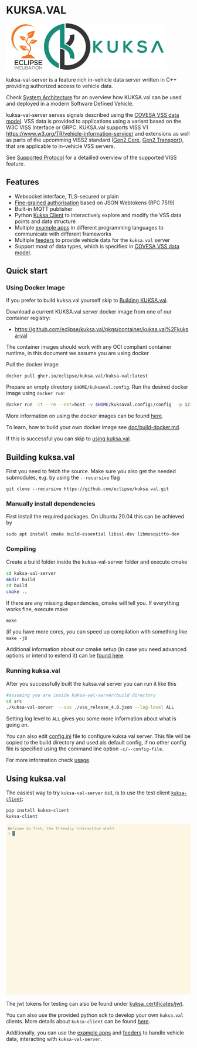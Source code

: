 # KUKSA.VAL
![kuksa.val Logo](../doc/pictures/logo.png)

kuksa-val-server is a feature rich in-vehicle data server written in C++ providing authorized access to vehicle data.


Check [System Architecture](../doc/system-architecture.md) for an overview how KUKSA.val can be used and deployed in a modern Software Defined Vehicle.

kuksa-val-server serves signals described using the [COVESA VSS data model](https://github.com/COVESA/vehicle_signal_specification). VSS data is provided to applications using a variant based on the W3C VISS Interface or GRPC. KUKSA.val supports VISS V1 https://www.w3.org/TR/vehicle-information-service/ and extensions as well as parts of the upcomming VISS2 standard ([Gen2 Core](https://raw.githack.com/w3c/automotive/gh-pages/spec/VISSv2_Core.html), [Gen2 Transport](https://raw.githack.com/w3c/automotive/gh-pages/spec/VISSv2_Transport.html)), that are applicable to in-vehicle VSS servers.

See [Supported Protocol](../doc/protocol/README.md) for a detailled overview of the supported VISS feature.

## Features
 - Websocket interface, TLS-secured or plain
 - [Fine-grained authorisation](../doc/KUKSA.val_server/jwt.md) based on JSON Webtokens (RFC 7519)
 - Built-in MQTT publisher
 - Python [Kuksa Client](../kuksa-client) to interactively explore and modify the VSS data points and data structure
 - Multiple [example apps](../kuksa_apps) in different programming languages to communicate with different frameworks
 - Multiple [feeders](https://github.com/eclipse/kuksa.val.feeders/tree/main) to provide vehicle data for the `kuksa.val` server
 - Support most of data types, which is specified in [COVESA VSS data model](https://covesa.github.io/vehicle_signal_specification/rule_set/data_entry/data_types/).


## Quick start

### Using Docker Image
If you prefer to build kuksa.val yourself skip to [Building KUKSA.val](#building-kuksaval).

Download a current KUKSA.val server docker image from one of our container registry:

- https://github.com/eclipse/kuksa.val/pkgs/container/kuksa.val%2Fkuksa-val

The container images should work with any OCI compliant container runtime, in this document we assume you are using docker

Pull the docker image

```
docker pull ghcr.io/eclipse/kuksa.val/kuksa-val:latest
```


Prepare an empty directory `$HOME/kuksaval.config`.  Run the desired docker image using `docker run`:

```bash
docker run -it --rm --net=host -v $HOME/kuksaval.config:/config  -p 127.0.0.1:8090:8090 -e LOG_LEVEL=ALL ghcr.io/eclipse/kuksa.val/kuksa-val:master
```

More information on using the docker images can be found [here](../doc/KUKSA.val_server/run-docker.md).

To learn, how to build your own docker image see [doc/build-docker.md](../doc/KUKSA.val_server/build-docker.md).

If this is successful you can skip to [using kuksa.val](#using-kuksaval).

## Building kuksa.val

First you need to fetch the source. Make sure you also get the needed submodules, e.g. by using the `--recursive` flag

```
git clone --recursive https://github.com/eclipse/kuksa.val.git
```

### Manually install dependencies
First install the required packages. On Ubuntu 20.04 this can be achieved by

```
sudo apt install cmake build-essential libssl-dev libmosquitto-dev
```


### Compiling
Create a build folder inside the kuksa-val-server folder and execute cmake

```bash
cd kuksa-val-server
mkdir build
cd build
cmake ..
```
If there are any missing dependencies, cmake will tell you. If everything works fine, execute make

```
make
```

(if you have more cores, you can speed up compilation with something like  `make -j8`

Additional information about our cmake setup (in case you need advanced options or intend to extend it) can be [found here](../doc/KUKSA.val_server/cmake.md).

### Running kuksa.val
After you successfully built the kuksa.val server you can run it like this

```bash
#assuming you are inside kuksa-val-server/build directory
cd src
./kuksa-val-server  --vss ./vss_release_4.0.json --log-level ALL

```
Setting log level to `ALL` gives you some more information about what is going on.

You can also edit [config.ini](./config.ini) file to configure kuksa val server. This file will be copied to the build directory and used als default config,
if no other config file is specified using the command line option `-c/--config-file`.

For more information check [usage](../doc/KUKSA.val_server/usage.md).

## Using kuksa.val
The easiest way to try `kuksa-val-server` out, is to use the test client [`kuksa-client`](../kuksa-client):

```
pip install kuksa-client
kuksa-client
```

![try kuksa-client out](../doc/pictures/testclient_basic.gif "test client usage")

The jwt tokens for testing can also be found under [kuksa_certificates/jwt](../kuksa_certificates/jwt).

You can also use the provided python sdk to develop your own `kuksa.val` clients. More details about `kuksa-client` can be found [here](../kuksa-client).

Additionally, you can use the [example apps](../kuksa_apps) and [feeders](https://github.com/eclipse/kuksa.val.feeders/tree/main) to handle vehicle data, interacting with `kuksa-val-server`.
